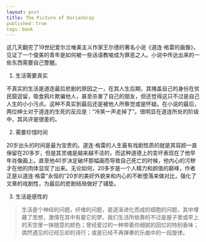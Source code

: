 ```yaml
---
layout: post
title: The Picture of DorianGray
published：true
tags：book
---
```


这几天翻完了19世纪爱尔兰唯美主义作家王尔德的著名小说《道连·格雷的画像》，见证了一个俊美的青年是如何被一些话语教唆成为罪恶之人。小说中传达出来的一些东西需要自己警醒。

1. 生活需要真实

不真实的生活是道连最后悲剧的原因之一，在其人生后期，其掩盖自己的身份在贫民窟逗留，吸食鸦片欺骗他人，甚至杀害了自己的朋友，但还觉得这只不过是自己人生的小小污点。这种不真实到最后还是被他人所察觉或是怀疑。在小说的最后，两位绅士对于道连的生死的反应是：“冷笑一声走掉了”。很明显在道连所处的阶级中，其风评是很差的。

2. 需要珍惜时间

20岁出头的时间是最为宝贵的。道连·格雷的人生最有戏剧性质的就是其容颜一直保留在20多岁，但是其灵魂是越来越不洁的，而这种道德上的变坏表现在了他早年肖像画上。直至他40岁决定破坏那幅画而导致自己死亡的时候，他内心的污秽才在他的肉体显现了出来。无论如何，20多岁是一个人精力和颜值的巅峰，作者正是以道连·格雷“永恒的”20岁的美好外貌来和内心的不断堕落来做对比，强化了文章的戏剧性，为最后的悲剧结局做好了铺垫。

3. 生活是感性的
> 生活是个神经的问题，纤维的问题，是逐渐进化而成的细胞的问题，其中埋藏了思想，激情在其中有着它的梦。我们生活所依靠的不过是屋子里或早上的天空里一抹随意的颜色；曾经爱过的一种带着你细腻的回忆的特别香味；偶然遇见的已经忘却的诗行；或是已经不再弹奏的乐曲中的一段旋律。